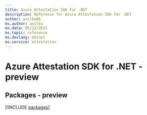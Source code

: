 ```yaml
---
title: Azure Attestation SDK for .NET
description: Reference for Azure Attestation SDK for .NET
author: anilba06
ms.author: anilba
ms.data: 05/12/2023
ms.topic: reference
ms.devlang: dotnet
ms.service: attestation
---
```

# Azure Attestation SDK for .NET - preview
## Packages - preview
[!INCLUDE [packages](attestation-index.md)]